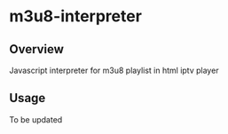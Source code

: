 # m3u8-interpreter

## Overview

Javascript interpreter for m3u8 playlist in html iptv player

## Usage

To be updated
